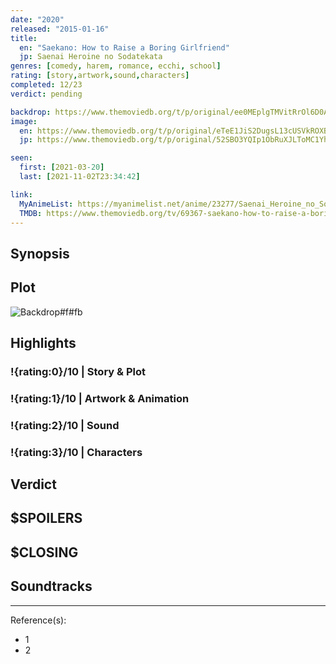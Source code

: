 ```yaml
---
date: "2020"
released: "2015-01-16"
title:
  en: "Saekano: How to Raise a Boring Girlfriend"
  jp: Saenai Heroine no Sodatekata
genres: [comedy, harem, romance, ecchi, school]
rating: [story,artwork,sound,characters]
completed: 12/23
verdict: pending

backdrop: https://www.themoviedb.org/t/p/original/ee0MEplgTMVitRrOl6D0AAu3ywl.jpg
image:
  en: https://www.themoviedb.org/t/p/original/eTeE1JiS2DugsL13cUSVkROXBP9.jpg
  jp: https://www.themoviedb.org/t/p/original/52SBO3YQIp1ObRuXJLToMC1Yh8d.jpg

seen:
  first: [2021-03-20]
  last: [2021-11-02T23:34:42]

link:
  MyAnimeList: https://myanimelist.net/anime/23277/Saenai_Heroine_no_Sodatekata
  TMDB: https://www.themoviedb.org/tv/69367-saekano-how-to-raise-a-boring-girlfriend
---
```



## Synopsis

## Plot

![Backdrop#f#fb](link "Source: TMDB")

## Highlights

### !{rating:0}/10 | Story & Plot

### !{rating:1}/10 | Artwork & Animation

### !{rating:2}/10 | Sound

### !{rating:3}/10 | Characters

## Verdict

## $SPOILERS

## $CLOSING

## Soundtracks

***
Reference(s):

- 1
- 2
